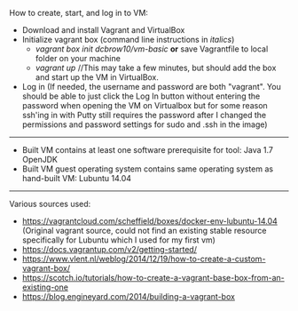 How to create, start, and log in to VM:
 * Download and install Vagrant and VirtualBox
 * Initialize vagrant box (command line instructions in _italics_)
   * _vagrant box init dcbrow10/vm-basic_ __or__ save Vagrantfile to local folder on your machine
   * _vagrant up_ //This may take a few minutes, but should add the box and start up the VM in VirtualBox.
 * Log in (If needed, the username and password are both "vagrant". You should be able to just click the Log In button without entering the password when opening the VM on Virtualbox but for some reason ssh'ing in with Putty still requires the password after I changed the permissions and password settings for sudo and .ssh in the image)

***

* Built VM contains at least one software prerequisite for tool: Java 1.7 OpenJDK
* Built VM guest operating system contains same operating system as hand-built VM: Lubuntu 14.04

***

Various sources used:
* https://vagrantcloud.com/scheffield/boxes/docker-env-lubuntu-14.04 (Original vagrant source, could not find an existing stable resource specifically for Lubuntu which I used for my first vm)
* https://docs.vagrantup.com/v2/getting-started/
* https://www.vlent.nl/weblog/2014/12/19/how-to-create-a-custom-vagrant-box/
* https://scotch.io/tutorials/how-to-create-a-vagrant-base-box-from-an-existing-one
* https://blog.engineyard.com/2014/building-a-vagrant-box

